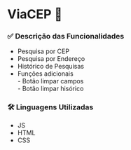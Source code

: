 # ViaCEP 📍

### ✅ Descrição das Funcionalidades
<ul>
  <li>Pesquisa por CEP</li>
  <li>Pesquisa por Endereço</li>
  <li>Histórico de Pesquisas</li>
  <li>Funções adicionais<br>
      - Botão limpar campos <br>
      - Botão limpar hisórico <br>
  </li>
</ul>

### 🛠️ Linguagens Utilizadas
<ul>
  <li>JS</li>
  <li>HTML</li>
  <li>CSS</li>
</ul>



